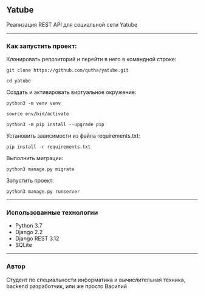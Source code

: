 ## Yatube

Реализация REST API для социальной сети Yatube

***

### Как запустить проект:

Клонировать репозиторий и перейти в него в командной строке:

```
git clone https://github.com/qutha/yatube.git
```

```
cd yatube
```

Cоздать и активировать виртуальное окружение:

```
python3 -m venv venv
```

```
source env/bin/activate
```

```
python3 -m pip install --upgrade pip
```

Установить зависимости из файла requirements.txt:

```
pip install -r requirements.txt
```

Выполнить миграции:

```
python3 manage.py migrate
```

Запустить проект:

```
python3 manage.py runserver
```

***

### Использованные технологии


- Python 3.7
- Django 2.2
- Django REST 3.12
- SQLite

***

### Автор

Студент по специальности информатика и вычислительная техника, backend разработчик, или же просто Василий
